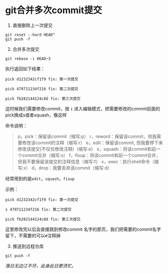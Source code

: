 # git合并多次commit提交
1. 直接删除上一次提交

```shell
git reset --hard HEAD^
git push -f
```

2. 合并多次提交

```shell
git rebase -i HEAD~3
```

执行返回如下结果：

```shell
pick d1232342cf1f9 fix: 第一次提交

pick 479711234f216 fix: 第二次提交

pick fb282144124c8d fix: 第三次提交
```

这时候我们需要修改commit，按 `i` 进入编辑模式，把需要修改的commit前面的pick换成s或者squash，像这样

命令说明：

> p，pick：保留该commit（缩写:p）
>  r，reword：保留该commit，但我需要修改该commit的注释（缩写:r）
>  e，edit：保留该commit, 但我要停下来修改该提交(不仅仅修改注释)（缩写:e）
>  s，squash：将该commit和前一个commit合并（缩写:s）
>  f，fixup：将该commit和前一个commit合并，但我不要保留该提交的注释信息（缩写:f）
>  x，exec：执行shell命令（缩写:x）
>  d，drop：我要丢弃该commit（缩写:d）

经常用到的是`edit`，`squash`，`fixup`

示例：

```undefined
pick d1232342cf1f9 fix: 第一次提交

s 479711234f216 fix: 第二次提交

pick fb282144124c8d fix: 第三次提交
```

这里修改完以后会直接跳到修改commit 名字的那页，我们把需要的commit名字留下，不需要的可以`#`注释掉

3. 推送到远程仓库

```undefined
git push -f
```

*落日无边江不尽，此身此日更须忙。*